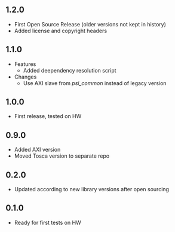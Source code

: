 ## 1.2.0
* First Open Source Release (older versions not kept in history)
* Added license and copyright headers

## 1.1.0
* Features
  * Added deependency resolution script
* Changes
  * Use AXI slave from *psi\_common* instead of legacy version

## 1.0.0
* First release, tested on HW

## 0.9.0
* Added AXI version
* Moved Tosca version to separate repo

## 0.2.0
* Updated according to new library versions after open sourcing

## 0.1.0
* Ready for first tests on HW